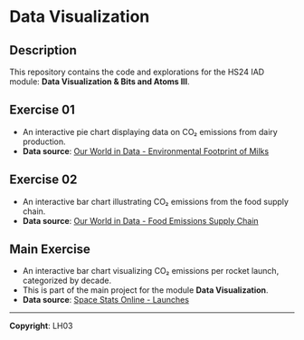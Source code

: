 # Data Visualization

## Description
This repository contains the code and explorations for the HS24 IAD module: **Data Visualization & Bits and Atoms III**.

## Exercise 01
- An interactive pie chart displaying data on CO₂ emissions from dairy production.
- **Data source**: [Our World in Data - Environmental Footprint of Milks](https://ourworldindata.org/grapher/environmental-footprint-milks)

## Exercise 02
- An interactive bar chart illustrating CO₂ emissions from the food supply chain.
- **Data source**: [Our World in Data - Food Emissions Supply Chain](https://ourworldindata.org/grapher/food-emissions-supply-chain)

## Main Exercise
- An interactive bar chart visualizing CO₂ emissions per rocket launch, categorized by decade.
- This is part of the main project for the module **Data Visualization**.
- **Data source**: [Space Stats Online - Launches](https://spacestatsonline.com/launches)

---

**Copyright**: LH03
